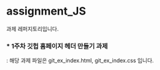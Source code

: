 # assignment_JS
과제 레퍼지토리입니다.

### * 1주차 깃헙 홈페이지 헤더 만들기 과제 
: 해당 과제 파일은 git_ex_index.html, git_ex_index.css 입니다.
